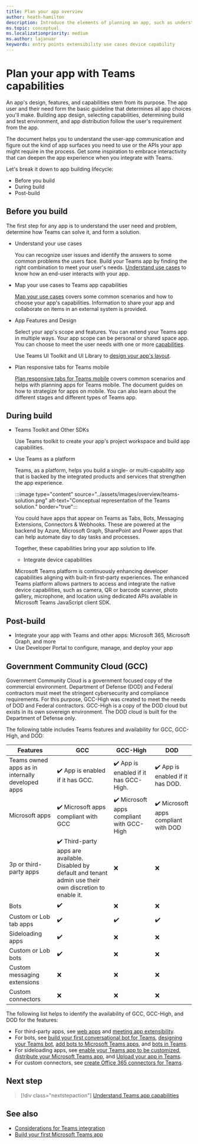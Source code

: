 ```yaml
---
title: Plan your app overview
author: heath-hamilton
description: Introduce the elements of planning an app, such as understanding use cases and mapping them to app capabilities, app capabilities, and other Teams features.
ms.topic: conceptual
ms.localizationpriority: medium
ms.author: lajanuar
keywords: entry points extensibility use cases device capability
---
```


# Plan your app with Teams capabilities

An app's design, features, and capabilities stem from its purpose. The app user and their need form the basic guideline that determines all app choices you'll make. Building app design, selecting capabilities, determining build and test environment, and app distribution follow the user's requirement from the app.

The document helps you to understand the user-app communication and figure out the kind of app surfaces you need to use or the APIs your app might require in the process. Get some inspiration to embrace interactivity that can deepen the app experience when you integrate with Teams.

Let's break it down to app building lifecycle:

- Before you build
- During build
- Post-build

## Before you build

The first step for any app is to understand the user need and problem, determine how Teams can solve it, and form a solution.

- Understand your use cases

    You can recognize user issues and identify the answers to some common problems the users face. Build your Teams app by finding the right combination to meet your user's needs. [Understand use cases](../concepts/design/understand-use-cases.md) to know how an end-user interacts with your app.

- Map your use cases to Teams app capabilities

    [Map your use cases](../concepts/design/map-use-cases.md) covers some common scenarios and how to choose your app's capabilities. Information to share your app and collaborate on items in an external system is provided.

- App Features and Design

    Select your app's scope and features. You can extend your Teams app in multiple ways. Your app scope can be personal or shared space app. You can choose to meet the user needs with one or more [capabilities](../concepts/capabilities-overview.md).

    Use Teams UI Toolkit and UI Library to [design your app's layout](~/concepts/design/design-teams-app-process.md).

- Plan responsive tabs for Teams mobile

    [Plan responsive tabs for Teams mobile](../concepts/design/plan-responsive-tabs-for-teams-mobile.md) covers common scenarios and helps with planning apps for Teams mobile. The document guides on how to strategize for apps on mobile. You can also learn about the different stages and different types of Teams app.

## During build

- Teams Toolkit and Other SDKs

    Use Teams toolkit to create your app's project workspace and build app capabilities.

- Use Teams as a platform

    Teams, as a platform, helps you build a single- or multi-capability app that is backed by the integrated products and services that strengthen the app experience.
    
    :::image type="content" source="../assets/images/overview/teams-solution.png" alt-text="Conceptual representation of the Teams solution." border="true":::
    
    You could have apps that appear on Teams as Tabs, Bots, Messaging Extensions, Connectors & Webhooks. These are powered at the backend by Azure, Microsoft Graph, SharePoint and Power apps that can help automate day to day tasks and processes.
    
    Together, these capabilities bring your app solution to life.

    - Integrate device capabilities

    Microsoft Teams platform is continuously enhancing developer capabilities aligning with built-in first-party experiences. The enhanced Teams platform allows partners to access and integrate the native device capabilities, such as camera, QR or barcode scanner, photo gallery, microphone, and location using dedicated APIs available in Microsoft Teams JavaScript client SDK.

## Post-build

- Integrate your app with Teams and other apps: Microsoft 365, Microsoft Graph, and more
- Use Developer Portal to configure, manage, and deploy your app

## Government Community Cloud (GCC)

Government Community Cloud is a government focused copy of the commercial environment. Department of Defense (DOD) and Federal contractors must meet the stringent cybersecurity and compliance requirements. For this purpose, GCC-High was created to meet the needs of DOD and Federal contractors. GCC-High is a copy of the DOD cloud but exists in its own sovereign environment. The DOD cloud is built for the Department of Defense only.

The following table includes Teams features and availability for GCC, GCC-High, and DOD:

| Features   | GCC | GCC-High | DOD |
|-------------|---------|---|---|
| Teams owned apps as in internally developed apps | ✔️ App is enabled if it has GCC. | ✔️ App is enabled if it has GCC-High. | ✔️ App is enabled if it has DOD. |
| Microsoft apps | ✔️ Microsoft apps compliant with GCC | ✔️ Microsoft apps compliant with GCC-High | ✔️ Microsoft apps compliant with DOD |
| 3p or third-party apps | ✔️ Third-party apps are available. Disabled by default and tenant admin use their own discretion to enable it. | ❌ | ❌ |
| Bots | ✔️ | ❌ | ❌ |
| Custom or Lob tab apps |  ✔️ | ✔️ | ✔️ |
| Sideloading apps | ✔️ | ❌ | ❌ |
| Custom or Lob bots | ✔️ | ❌ | ❌ |
| Custom messaging extensions | ❌ | ❌ | ❌ |
| Custom connectors | ❌ | ❌ | ❌ |

The following list helps to identify the availability of GCC, GCC-High, and DOD for the features:

- For third-party apps, see [web apps](../samples/integrating-web-apps.md) and [meeting app extensibility](../apps-in-teams-meetings/meeting-app-extensibility.md).
- For bots, see [build your first conversational bot for Teams](../get-started/first-app-bot.md), [designing your Teams bot](../bots/design/bots.md), [add bots to Microsoft Teams apps](../resources/bot-v3/bots-overview.md), and [bots in Teams](../bots/what-are-bots.md).
- For sideloading apps, see [enable your Teams app to be customized](../concepts/design/enable-app-customization.md), [distribute your Microsoft Teams app](../concepts/deploy-and-publish/apps-publish-overview.md), and [Upload your app in Teams](../concepts/deploy-and-publish/apps-upload.md).
- For custom connectors, see [create Office 365 connectors for Teams](../webhooks-and-connectors/how-to/connectors-creating.md).

## Next step

> [!div class="nextstepaction"]
> [Understand Teams app capabilities](capabilities-overview.md)

## See also

- [Considerations for Teams integration](../samples/integrating-web-apps.md)
- [Build your first Microsoft Teams app](../build-your-first-app/build-first-app-overview.md)
